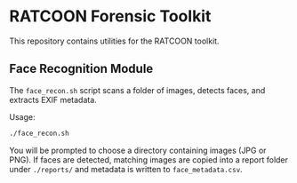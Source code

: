 # RATCOON Forensic Toolkit

This repository contains utilities for the RATCOON toolkit.

## Face Recognition Module

The `face_recon.sh` script scans a folder of images, detects faces, and extracts EXIF metadata.

Usage:

```bash
./face_recon.sh
```

You will be prompted to choose a directory containing images (JPG or PNG). If faces are detected, matching images are copied into a report folder under `./reports/` and metadata is written to `face_metadata.csv`.
